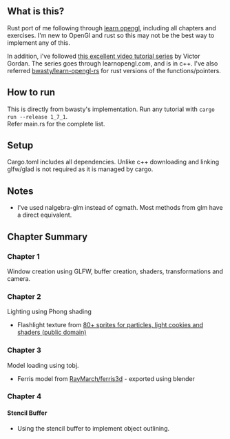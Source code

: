

## What is this?

Rust port of me following through [learn opengl](https://learnopengl.com/Introduction), including all chapters and exercises. I'm new to OpenGl and rust so this may not be the best way to implement any of this.  
  
In addition, i've followed [this excellent video tutorial series](https://www.youtube.com/playlist?list=PLPaoO-vpZnumdcb4tZc4x5Q-v7CkrQ6M-) by Victor Gordan. The series goes through learnopengl.com, and is in c++.
I've also referred [bwasty/learn-opengl-rs](https://github.com/bwasty/learn-opengl-rs) for rust versions of the functions/pointers.   

## How to run

This is directly from bwasty's implementation. Run any tutorial with `cargo run --release 1_7_1`.  
Refer main.rs for the complete list.

## Setup

Cargo.toml includes all dependencies. Unlike c++ downloading and linking glfw/glad is not required as it is managed by cargo.  

## Notes

- I've used nalgebra-glm instead of cgmath. Most methods from glm have a direct equivalent.

## Chapter Summary

### Chapter 1

Window creation using GLFW, buffer creation, shaders, transformations and camera.

### Chapter 2

Lighting using Phong shading  
- Flashlight texture from [80+ sprites for particles, light cookies and shaders (public domain)](https://www.reddit.com/r/gamedev/comments/8v3x2q/80_sprites_for_particles_light_cookies_and/)

### Chapter 3

Model loading using tobj.  
- Ferris model from [RayMarch/ferris3d](https://github.com/RayMarch/ferris3d) - exported using blender

### Chapter 4

#### Stencil Buffer

- Using the stencil buffer to implement object outlining.